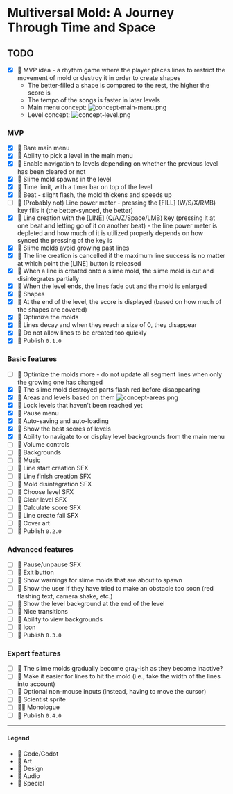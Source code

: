# Multiversal Mold: A Journey Through Time and Space

## TODO

- [x] 💚 MVP idea - a rhythm game where the player places lines to restrict the movement of mold or destroy it in order to create shapes 
    - The better-filled a shape is compared to the rest, the higher the score is
    - The tempo of the songs is faster in later levels
    - Main menu concept:
      ![concept-main-menu.png](../../blob/main/concept-main-menu.png?raw=true)
    - Level concept:
      ![concept-level.png](../../blob/main/concept-level.png?raw=true)

### MVP

- [x] 💙 Bare main menu
- [x] 💙 Ability to pick a level in the main menu
- [x] 💙 Enable navigation to levels depending on whether the previous level has been cleared or not 
- [x] 💙 Slime mold spawns in the level
- [x] 💙 Time limit, with a timer bar on top of the level
- [x] 💙 Beat - slight flash, the mold thickens and speeds up
- [ ] 💙 (Probably not) Line power meter - pressing the [FILL] (W/S/X/RMB) key fills it (the better-synced, the better)
- [x] 💙 Line creation with the [LINE] (Q/A/Z/Space/LMB) key (pressing it at one beat and letting go of it on another beat) - the line power meter is depleted and how much of it is utilized properly depends on how synced the pressing of the key is
- [x] 💙 Slime molds avoid growing past lines
- [x] 💙 The line creation is cancelled if the maximum line success is no matter at which point the [LINE] button is released
- [x] 💙 When a line is created onto a slime mold, the slime mold is cut and disintegrates partially
- [x] 💙 When the level ends, the lines fade out and the mold is enlarged
- [x] 💙 Shapes
- [x] 💙 At the end of the level, the score is displayed (based on how much of the shapes are covered)
- [x] 💙 Optimize the molds
- [x] 💙 Lines decay and when they reach a size of 0, they disappear
- [x] 💙 Do not allow lines to be created too quickly
- [x] 💟 Publish `0.1.0`

### Basic features

- [ ] 💙 Optimize the molds more - do not update all segment lines when only the growing one has changed
- [x] 💙 The slime mold destroyed parts flash red before disappearing
- [x] 💚 Areas and levels based on them
  ![concept-areas.png](../../blob/main/concept-areas.png?raw=true)
- [x] 💙 Lock levels that haven't been reached yet
- [x] 💙 Pause menu
- [x] 💙 Auto-saving and auto-loading
- [x] 💙 Show the best scores of levels
- [x] 💙 Ability to navigate to or display level backgrounds from the main menu
- [ ] 💙 Volume controls
- [ ] 💜 Backgrounds
- [ ] 💛 Music
- [ ] 💛 Line start creation SFX
- [ ] 💛 Line finish creation SFX
- [ ] 💛 Mold disintegration SFX
- [ ] 💛 Choose level SFX
- [ ] 💛 Clear level SFX
- [ ] 💛 Calculate score SFX
- [ ] 💛 Line create fail SFX
- [ ] 💜 Cover art
- [ ] 💟 Publish `0.2.0`

### Advanced features

- [ ] 💛 Pause/unpause SFX
- [ ] 💙 Exit button
- [ ] 💙 Show warnings for slime molds that are about to spawn
- [ ] 💙 Show the user if they have tried to make an obstacle too soon (red flashing text, camera shake, etc.)
- [ ] 💙 Show the level background at the end of the level
- [ ] 💙 Nice transitions
- [ ] 💙 Ability to view backgrounds
- [ ] 💜 Icon
- [ ] 💟 Publish `0.3.0`

### Expert features

- [ ] 💙 The slime molds gradually become gray-ish as they become inactive?
- [ ] 💙 Make it easier for lines to hit the mold (i.e., take the width of the lines into account)
- [ ] 💙 Optional non-mouse inputs (instead, having to move the cursor)
- [ ] 💜 Scientist sprite
- [ ] 💙💚 Monologue
- [ ] 💟 Publish `0.4.0`

---

#### Legend

- 💙 Code/Godot
- 💜 Art
- 💚 Design
- 💛 Audio
- 💟 Special
